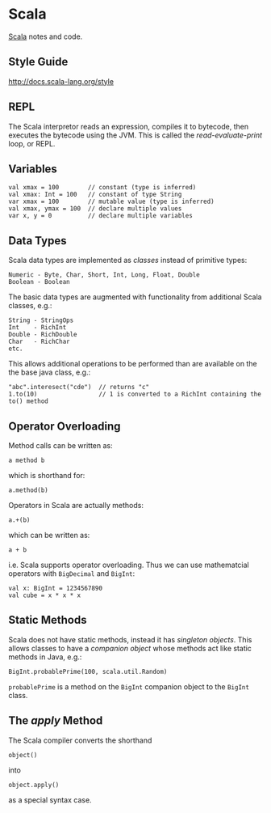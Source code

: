 Scala
=====

[Scala](http://www.scala-lang.org/) notes and code.


Style Guide
-----------
http://docs.scala-lang.org/style



REPL
----
The Scala interpretor reads an expression, compiles it to bytecode, then executes the bytecode using the JVM. This is called the *read-evaluate-print* loop, or REPL.


Variables
---------
    val xmax = 100        // constant (type is inferred)
    val xmax: Int = 100   // constant of type String
    var xmax = 100        // mutable value (type is inferred)    
    val xmax, ymax = 100  // declare multiple values
    var x, y = 0          // declare multiple variables


Data Types
----------
Scala data types are implemented as *classes* instead of primitive types:

    Numeric - Byte, Char, Short, Int, Long, Float, Double 
    Boolean - Boolean
    
The basic data types are augmented with functionality from additional Scala classes, e.g.:

    String - StringOps    
    Int    - RichInt
    Double - RichDouble
    Char   - RichChar
    etc.
            
This allows additional operations to be performed than are available on the the base java class, e.g.:
    
    "abc".interesect("cde")  // returns "c"
    1.to(10)                 // 1 is converted to a RichInt containing the to() method
    
    
Operator Overloading
--------------------
Method calls can be written as:

    a method b

which is shorthand for:

    a.method(b)

Operators in Scala are actually methods:

    a.+(b)

which can be written as:

    a + b

i.e. Scala supports operator overloading. Thus we can use mathematcial operators with `BigDecimal` and `BigInt`:

    val x: BigInt = 1234567890
    val cube = x * x * x


Static Methods
--------------
Scala does not have static methods, instead it has *singleton objects*. This allows classes to have a *companion object* whose methods act like
static methods in Java, e.g.:

    BigInt.probablePrime(100, scala.util.Random)
    
`probablePrime` is a method on the `BigInt` companion object to the `BigInt` class.       


The *apply* Method
------------------
The Scala compiler converts the shorthand

    object()
    
into

    object.apply()

as a special syntax case.
